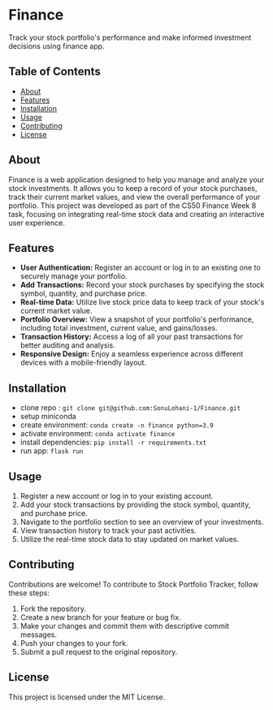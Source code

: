# Finance

Track your stock portfolio's performance and make informed investment decisions using finance app.

## Table of Contents

- [About](#about)
- [Features](#features)
- [Installation](#installation)
- [Usage](#usage)
- [Contributing](#contributing)
- [License](#license)

## About

Finance is a web application designed to help you manage and analyze your stock investments. It allows you to keep a record of your stock purchases, track their current market values, and view the overall performance of your portfolio. This project was developed as part of the CS50 Finance Week 8 task, focusing on integrating real-time stock data and creating an interactive user experience.

## Features

- **User Authentication:** Register an account or log in to an existing one to securely manage your portfolio.
- **Add Transactions:** Record your stock purchases by specifying the stock symbol, quantity, and purchase price.
- **Real-time Data:** Utilize live stock price data to keep track of your stock's current market value.
- **Portfolio Overview:** View a snapshot of your portfolio's performance, including total investment, current value, and gains/losses.
- **Transaction History:** Access a log of all your past transactions for better auditing and analysis.
- **Responsive Design:** Enjoy a seamless experience across different devices with a mobile-friendly layout.

## Installation
- clone repo : `git clone git@github.com:SonuLohani-1/Finance.git`
- setup miniconda
- create environment: `conda create -n finance python=3.9`
- activate environment: `conda activate finance`
- install dependencies: `pip install -r requirements.txt`
- run app: `flask run`

## Usage
1. Register a new account or log in to your existing account.
2. Add your stock transactions by providing the stock symbol, quantity, and purchase price.
3. Navigate to the portfolio section to see an overview of your investments.
4. View transaction history to track your past activities.
5. Utilize the real-time stock data to stay updated on market values.

## Contributing
Contributions are welcome! To contribute to Stock Portfolio Tracker, follow these steps:

1. Fork the repository.
2. Create a new branch for your feature or bug fix.
3. Make your changes and commit them with descriptive commit messages.
4. Push your changes to your fork.
5. Submit a pull request to the original repository.

## License
This project is licensed under the MIT License.
